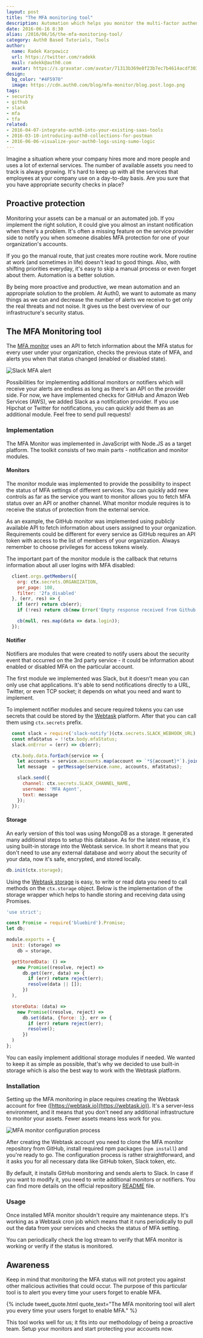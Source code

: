 ```yaml
---
layout: post
title: "The MFA monitoring tool"
description: Automation which helps you monitor the multi-factor authentication status of various services.
date: 2016-06-16 8:30
alias: /2016/06/16/the-mfa-monitoring-tool/
category: Auth0 Based Tutorials, Tools
author:
  name: Radek Karpowicz
  url: https://twitter.com/radekk
  mail: radekk@auth0.com
  avatar: https://s.gravatar.com/avatar/71313b369e8f23b7ec7b4614acdf3031?s=200
design:
  bg_color: "#4F5970"
  image: https://cdn.auth0.com/blog/mfa-monitor/blog.post.logo.png
tags:
- security
- github
- slack
- mfa
- tfa
related:
- 2016-04-07-integrate-auth0-into-your-existing-saas-tools
- 2016-03-10-introducing-auth0-collections-for-postman
- 2016-06-06-visualize-your-auth0-logs-using-sumo-logic
---
```


Imagine a situation where your company hires more and more people and uses a lot of external services. The number of available assets you need to track is always growing. It's hard to keep up with all the services that employees at your company use on a day-to-day basis. Are you sure that you have appropriate security checks in place?

## Proactive protection

Monitoring your assets can be a manual or an automated job. If you implement the right solution, it could give you almost an instant notification when there's a problem. It's often a missing feature on the service provider side to notify you when someone disables MFA protection for one of your organization's accounts.

If you go the manual route, that just creates more routine work. More routine at work (and sometimes in life) doesn't lead to good things. Also, with shifting priorities everyday, it's easy to skip a manual process or even forget about them. Automation is a better solution.

By being more proactive and productive, we mean automation and an appropriate solution to the problem. At Auth0, we want to automate as many things as we can and decrease the number of alerts we receive to get only the real threats and not noise. It gives us the best overview of our infrastructure's security status.

## The MFA Monitoring tool

The [MFA monitor](https://github.com/radekk/webtask-mfa-monitor) uses an API to fetch information about the MFA status for every user under your organization, checks the previous state of MFA, and alerts you when that status changed (enabled or disabled state).

![Slack MFA alert](https://cdn.auth0.com/blog/mfa-monitor/slack.mfa.alert.png)

Possibilities for implementing additional monitors or notifiers which will receive your alerts are endless as long as there's an API on the provider side. For now, we have implemented checks for GitHub and Amazon Web Services (AWS), we added Slack as a notification provider. If you use Hipchat or Twitter for notifications, you can quickly add them as an additional module. Feel free to send pull requests!

### Implementation

The MFA Monitor was implemented in JavaScript with Node.JS as a target platform. The toolkit consists of two main parts - notification and monitor modules.

#### Monitors

The monitor module was implemented to provide the possibility to inspect the status of MFA settings of different services. You can quickly add new controls as far as the service you want to monitor allows you to fetch MFA status over an API or another channel. What monitor module requires is to receive the status of protection from the external service.

As an example, the GitHub monitor was implemented using publicly available API to fetch information about users assigned to your organization. Requirements could be different for every service as GitHub requires an API token with access to the list of members of your organization. Always remember to choose privileges for access tokens wisely.

The important part of the monitor module is the callback that returns information about all user logins with MFA disabled:

```javascript
  client.orgs.getMembers({
    org: ctx.secrets.ORGANIZATION,
    per_page: 100,
    filter: '2fa_disabled'
  }, (err, res) => {
    if (err) return cb(err);
    if (!res) return cb(new Error('Empty response received from Github API!'));

    cb(null, res.map(data => data.login));
  });
```

#### Notifier

Notifiers are modules that were created to notify users about the security event that occurred on the 3rd party service - it could be information about enabled or disabled MFA on the particular account.

The first module we implemented was Slack, but it doesn't mean you can only use chat applications. It's able to send notifications directly to a URL, Twitter, or even TCP socket; it depends on what you need and want to implement.

To implement notifier modules and secure required tokens you can use secrets that could be stored by the [Webtask](https://webtask.io) platform. After that you can call them using ``ctx.secrets`` prefix.

```javascript
  const slack = require('slack-notify')(ctx.secrets.SLACK_WEBHOOK_URL);
  const mfaStatus = !!ctx.body.mfaStatus;
  slack.onError = (err) => cb(err);

  ctx.body.data.forEach(service => {
    let accounts = service.accounts.map(account => `*${account}*`).join(', ');
    let message  = getMessage(service.name, accounts, mfaStatus);

    slack.send({
      channel: ctx.secrets.SLACK_CHANNEL_NAME,
      username: 'MFA Agent',
      text: message
    });
  });
```

#### Storage

An early version of this tool was using MongoDB as a storage. It generated many additional steps to setup this database. As for the latest release, it's using built-in storage into the Webtask service. In short it means that you don't need to use any external database and worry about the security of your data, now it's safe, encrypted, and stored locally.

```javascript
db.init(ctx.storage);
```

Using the [Webtask storage](https://webtask.io/docs/storage) is easy, to write or read data you need to call methods on the ``ctx.storage`` object. Below is the implementation of the storage wrapper which helps to handle storing and receiving data using Promises.

```javascript
'use strict';

const Promise = require('bluebird').Promise;
let db;

module.exports = {
  init: (storage) =>
    db = storage,

  getStoredData: () =>
    new Promise((resolve, reject) =>
      db.get((err, data) => {
        if (err) return reject(err);
        resolve(data || []);
      })
  ),

  storeData: (data) =>
    new Promise((resolve, reject) =>
      db.set(data, {force: 1}, err => {
        if (err) return reject(err);
        resolve();
      })
  )
};
```

You can easily implement additional storage modules if needed. We wanted to keep it as simple as possible, that's why we decided to use built-in storage which is also the best way to work with the Webtask platform.

### Installation

Setting up the MFA monitoring in place requires creating the Webtask account for free ([https://webtask.io](https://webtask.io)). It's a server-less environment, and it means that you don't need any additional infrastructure to monitor your assets. Fewer assets means less work for you.

![MFA monitor configuration process](https://cdn.auth0.com/blog/mfa-monitor/mfa.monitor.configure.png)

After creating the Webtask account you need to clone the MFA monitor repository from GitHub, install required npm packages (``npm install``) and you're ready to go. The configuration process is rather straightforward, and it asks you for all necessary data like GitHub token, Slack token, etc.

By default, it installs GitHub monitoring and sends alerts to Slack. In case if you want to modify it, you need to write additional monitors or notifiers. You can find more details on the official repository [README](https://github.com/radekk/webtask-mfa-monitor/blob/master/README.md) file.

### Usage

Once installed MFA monitor shouldn't require any maintenance steps. It's working as a Webtask cron job which means that it runs periodically to pull out the data from your services and checks the status of MFA setting.

You can periodically check the log stream to verify that MFA monitor is working or verify if the status is monitored.

## Awareness

Keep in mind that monitoring the MFA status will not protect you against other malicious activities that could occur. The purpose of this particular tool is to alert you every time your users forget to enable MFA.

{% include tweet_quote.html quote_text="The MFA monitoring tool will alert you every time your users forget to enable MFA." %}


This tool works well for us; it fits into our methodology of being a proactive team. Setup your monitors and start protecting your accounts now.
